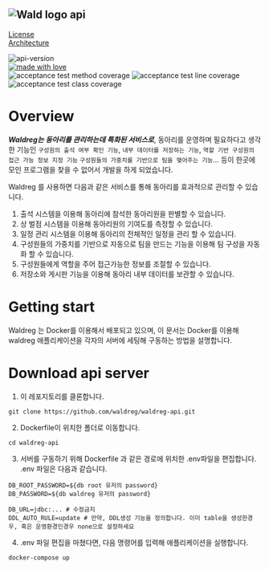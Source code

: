    
   
![Wald logo](https://user-images.githubusercontent.com/62425964/214485760-209749e1-fddd-44ea-9c21-a689a4add5cc.svg) __api__
---
[License](https://github.com/waldreg/waldreg-api/blob/main/LICENSE)      
[Architecture](https://waldreg.notion.site/Architecture-7a8ff1b597464d468a692f150ca3f755)     
      
![api-version](https://img.shields.io/badge/api--version-0.6.0-92CE64)    
[![made with love](https://camo.githubusercontent.com/c6c5b56fc051557203c6dffa4242b41b09ff22f6303da15e47162a5c1691e8a5/68747470733a2f2f696d672e736869656c64732e696f2f62616467652f4d616465253230776974682d4c6f76652d2d2545322539442541342d726564)](https://camo.githubusercontent.com/c6c5b56fc051557203c6dffa4242b41b09ff22f6303da15e47162a5c1691e8a5/68747470733a2f2f696d672e736869656c64732e696f2f62616467652f4d616465253230776974682d4c6f76652d2d2545322539442541342d726564)   
![acceptance test method coverage](https://img.shields.io/badge/Acceptance%20test%20method%20coverage-92%25-brightgreen) ![acceptance test line coverage](https://img.shields.io/badge/Acceptance%20test%20line%20coverage-93%25-brightgreen) ![acceptance test class coverage](https://img.shields.io/badge/Acceptance%20test%20class%20coverage-96%25-brightgreen)   

# Overview
***Waldreg는 동아리를 관리하는데 특화된 서비스로***, 동아리를 운영하며 필요하다고 생각한 기능인 `구성원의 출석 여부 확인 기능`, `내부 데이터를 저장하는 기능`, `역할 기반 구성원의 접근 가능 정보 지정 기능` `구성원들의 가중치를 기반으로 팀을 맺어주는 기능`... 등이 한곳에 모인 프로그램을 찾을 수 없어서 개발을 하게 되었습니다.    
     
Waldreg 를 사용하면 다음과 같은 서비스를 통해 동아리를 효과적으로 관리할 수 있습니다.
1. 출석 시스템을 이용해 동아리에 참석한 동아리원을 판별할 수 있습니다.
2. 상 벌점 시스템을 이용해 동아리원의 기여도를 측정할 수 있습니다.
3. 일정 관리 시스템을 이용해 동아리의 전체적인 일정을 관리 할 수 있습니다.
4. 구성원들의 가중치를 기반으로 자동으로 팀을 만드는 기능을 이용해 팀 구성을 자동화 할 수 있습니다.
5. 구성원들에게 역할을 주어 접근가능한 정보를 조절할 수 있습니다.
6. 저장소와 게시판 기능을 이용해 동아리 내부 데이터를 보관할 수 있습니다.   


# Getting start
Waldreg 는 Docker를 이용해서 배포되고 있으며, 이 문서는 Docker를 이용해 waldreg 애플리케이션을 각자의 서버에 세팅해 구동하는 방법을 설명합니다.

# Download api server 
1. 이 레포지토리를 클론합니다.
``` shell
git clone https://github.com/waldreg/waldreg-api.git
```

2. Dockerfile이 위치한 폴더로 이동합니다.
``` shell
cd waldreg-api
```

3. 서버를 구동하기 위해 Dockerfile 과 같은 경로에 위치한 .env파일을 편집합니다.   
   .env 파일은 다음과 같습니다.
```shell
DB_ROOT_PASSWORD=${db root 유저의 password} 
DB_PASSWORD=${db waldreg 유저의 password} 

DB_URL=jdbc:... # 수정금지 
DDL_AUTO_RULE=update # 만약, DDL생성 기능을 정의합니다. 이미 table을 생성한경우, 혹은 운영환경인경우 none으로 설정하세요
```

4. .env 파일 편집을 마쳤다면, 다음 명령어를 입력해 애플리케이션을 실행합니다.
```shell
docker-compose up
```
